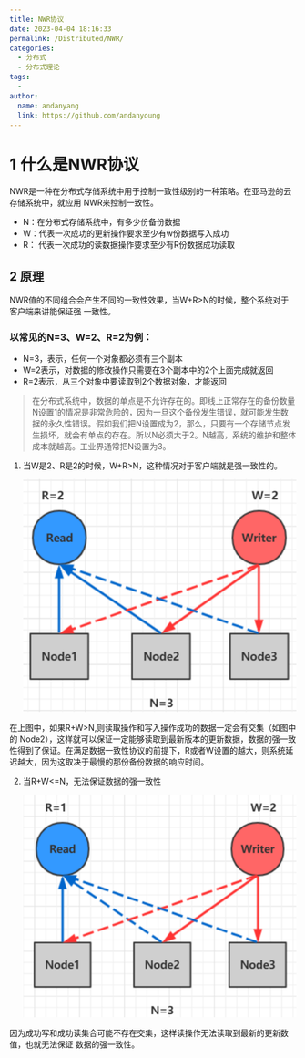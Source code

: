```yaml
---
title: NWR协议
date: 2023-04-04 18:16:33
permalink: /Distributed/NWR/
categories:
  - 分布式
  - 分布式理论
tags:
  -
author:
  name: andanyang
  link: https://github.com/andanyoung
---
```


# 1 什么是NWR协议

NWR是一种在分布式存储系统中用于控制一致性级别的一种策略。在亚马逊的云存储系统中，就应用 NWR来控制一致性。

- N：在分布式存储系统中，有多少份备份数据
- W：代表一次成功的更新操作要求至少有w份数据写入成功 
- R： 代表一次成功的读数据操作要求至少有R份数据成功读取

## 2 原理

NWR值的不同组合会产生不同的一致性效果，当W+R>N的时候，整个系统对于客户端来讲能保证强 一致性。

### 以常见的N=3、W=2、R=2为例：

- N=3，表示，任何一个对象都必须有三个副本 
- W=2表示，对数据的修改操作只需要在3个副本中的2个上面完成就返回 
- R=2表示，从三个对象中要读取到2个数据对象，才能返回

> 在分布式系统中，数据的单点是不允许存在的。即线上正常存在的备份数量N设置1的情况是非常危险的，因为一旦这个备份发生错误，就可能发生数据的永久性错误。假如我们把N设置成为2，那么，只要有一个存储节点发生损坏，就会有单点的存在。所以N必须大于2。N越高，系统的维护和整体成本就越高。工业界通常把N设置为3。

1. 当W是2、R是2的时候，W+R>N，这种情况对于客户端就是强一致性的。

   <img src="../../.vuepress/public/distributed/image-20230804112841621.png" alt="image-20230804112841621" />

在上图中，如果R+W>N,则读取操作和写入操作成功的数据一定会有交集（如图中的 Node2），这样就可以保证一定能够读取到最新版本的更新数据，数据的强一致性得到了保证。在满足数据一致性协议的前提下，R或者W设置的越大，则系统延迟越大，因为这取决于最慢的那份备份数据的响应时间。

2. 当R+W<=N，无法保证数据的强一致性

   ![image-20230804112944226](../../.vuepress/public/distributed/image-20230804112944226.png)

因为成功写和成功读集合可能不存在交集，这样读操作无法读取到最新的更新数值，也就无法保证 数据的强一致性。
